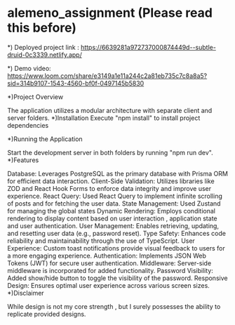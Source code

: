 # alemeno_assignment (Please read this before)

*) Deployed project link : https://6639281a972737000874449d--subtle-druid-0c3339.netlify.app/

*) Demo video: https://www.loom.com/share/e3149a1e11a244c2a81eb735c7c8a8a5?sid=314b9107-1543-4560-bf0f-0497145b5830

*)Project Overview

The application utilizes a modular architecture with separate client and server folders.
*)Installation
Execute "npm install" to install project dependencies

*)Running the Application

Start the development server in both folders by running "npm run dev".
*)Features

Database: Leverages PostgreSQL as the primary database with Prisma ORM for efficient data interaction.
Client-Side Validation: Utilizes libraries like ZOD and React Hook Forms to enforce data integrity and improve user experience.
React Query: Used React Query to implement infinite scrolling of posts and for fetching the user data.
State Management: Used Zustand for managing the global states
Dynamic Rendering: Employs conditional rendering to display content based on user interaction , application state and user authentication.
User Management: Enables retrieving, updating, and resetting user data (e.g., password reset).
Type Safety: Enhances code reliability and maintainability through the use of TypeScript.
User Experience: Custom toast notifications provide visual feedback to users for a more engaging experience.
Authentication: Implements JSON Web Tokens (JWT) for secure user authentication.
Middleware: Server-side middleware is incorporated for added functionality.
Password Visibility: Added show/hide button to toggle the visibility of the password.
Responsive Design: Ensures optimal user experience across various screen sizes.
*)Disclaimer

While design is not my core strength , but I surely possesses the ability to replicate provided designs.

